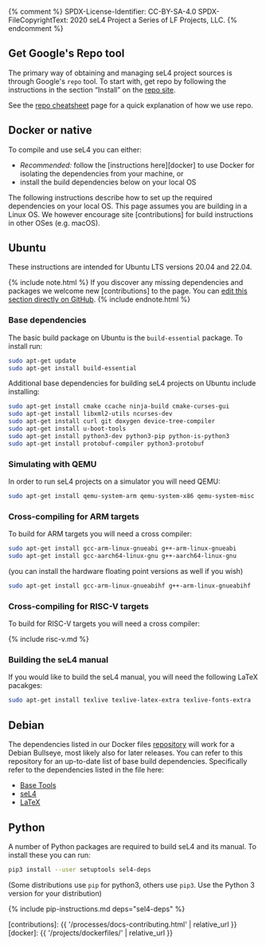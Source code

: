 {% comment %}
SPDX-License-Identifier: CC-BY-SA-4.0
SPDX-FileCopyrightText: 2020 seL4 Project a Series of LF Projects, LLC.
{% endcomment %}

## Get Google's Repo tool

The primary way of obtaining and managing seL4 project sources is through
Google's `repo` tool. To start with, get repo by following the
instructions in the section “Install” on the [repo
site](https://gerrit.googlesource.com/git-repo#install).

See the [repo cheatsheet](/projects/buildsystem/repo-cheatsheet.html) page for a quick explanation of
how we use repo.

## Docker or native

To compile and use seL4 you can either:

* *Recommended:* follow the [instructions here][docker] to use Docker for
  isolating the dependencies from your machine, or
* install the build dependencies below on your local OS

The following instructions describe how to set up the required dependencies on
your local OS. This page assumes you are building in a Linux OS. We however
encourage site [contributions] for build instructions in other OSes (e.g.
macOS).

## Ubuntu

These instructions are intended for Ubuntu LTS versions 20.04 and 22.04.

{% include note.html %}
If you discover any missing dependencies and packages we welcome new
[contributions] to the page. You can [edit this section directly on GitHub][edit].
{% include endnote.html %}

### Base dependencies

The basic build package on Ubuntu is the `build-essential` package. To install run:

```sh
sudo apt-get update
sudo apt-get install build-essential
```

Additional base dependencies for building seL4 projects on Ubuntu include installing:

```sh
sudo apt-get install cmake ccache ninja-build cmake-curses-gui
sudo apt-get install libxml2-utils ncurses-dev
sudo apt-get install curl git doxygen device-tree-compiler
sudo apt-get install u-boot-tools
sudo apt-get install python3-dev python3-pip python-is-python3
sudo apt-get install protobuf-compiler python3-protobuf
```

### Simulating with QEMU

In order to run seL4 projects on a simulator you will need QEMU:

```sh
sudo apt-get install qemu-system-arm qemu-system-x86 qemu-system-misc
```

### Cross-compiling for ARM targets

To build for ARM targets you will need a cross compiler:

```sh
sudo apt-get install gcc-arm-linux-gnueabi g++-arm-linux-gnueabi
sudo apt-get install gcc-aarch64-linux-gnu g++-aarch64-linux-gnu
```

(you can install the hardware floating point versions as well if you wish)

```sh
sudo apt-get install gcc-arm-linux-gnueabihf g++-arm-linux-gnueabihf
```

### Cross-compiling for RISC-V targets

To build for RISC-V targets you will need a cross compiler:

{% include risc-v.md %}

### Building the seL4 manual

If you would like to build the seL4 manual, you will need the following LaTeX pacakges:

```sh
sudo apt-get install texlive texlive-latex-extra texlive-fonts-extra
```

## Debian

The dependencies listed in our Docker files
[repository](https://github.com/seL4/seL4-CAmkES-L4v-dockerfiles) will work for
a Debian Bullseye, most likely also for later releases. You can refer to this repository
for an up-to-date list of base build dependencies. Specifically refer to the
dependencies listed in the file here:

* [Base Tools](https://github.com/seL4/seL4-CAmkES-L4v-dockerfiles/blob/master/scripts/base_tools.sh)
* [seL4](https://github.com/seL4/seL4-CAmkES-L4v-dockerfiles/blob/master/scripts/sel4.sh)
* [LaTeX](https://github.com/seL4/seL4-CAmkES-L4v-dockerfiles/blob/master/scripts/apply-tex.sh)

## Python

A number of Python packages are required to build seL4 and its manual. To install these you can run:

```sh
pip3 install --user setuptools sel4-deps
```

(Some distributions use `pip` for python3, others use `pip3`.  Use the Python 3 version for your distribution)

{% include pip-instructions.md deps="sel4-deps" %}

[edit]: https://github.com/seL4/docs/edit/master/_includes/seL4-deps.md
[contributions]: {{ '/processes/docs-contributing.html' | relative_url }}
[docker]: {{ '/projects/dockerfiles/' | relative_url }}
